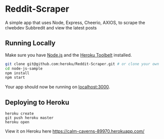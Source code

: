# Reddit-Scraper

A simple app that uses Node, Express, Cheerio, AXIOS, to scrape the r/webdev Subbredit and view the latest posts

## Running Locally

Make sure you have [Node.js](http://nodejs.org/) and the [Heroku Toolbelt](https://toolbelt.heroku.com/) installed.

```sh
git clone git@github.com:heroku/Reddit-Scraper.git # or clone your own fork
cd node-js-sample
npm install
npm start
```

Your app should now be running on [localhost:3000](http://localhost:3000/).

## Deploying to Heroku

```
heroku create
git push heroku master
heroku open
```
View it on Heroku here https://calm-caverns-89970.herokuapp.com/